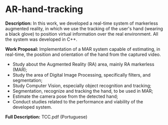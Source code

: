# AR-hand-tracking

**Description:** In this work, we developed a real-time system of markerless augmented reality, in which we use the tracking of the user's hand (wearing a black glove) to position virtual information over the real environment. All the system was developed in C++.

**Work Proposal:** Implementation of a MAR system capable of estimating, in real-time, the position and orientation of the hand from the captured video.

- Study about the Augmented Reality (RA) area, mainly RA markerless (MAR);
- Study the area of Digital Image Processing, specifically filters, and segmentation;
- Study Computer Vision, especially object recognition and tracking;
- Segmentation, recognize and tracking the hand, to be used in MAR;
- Estimate the camera pose from the detected hand;
- Conduct studies related to the performance and viability of the developed system.

**Full Description:** TCC.pdf (Portuguese)

